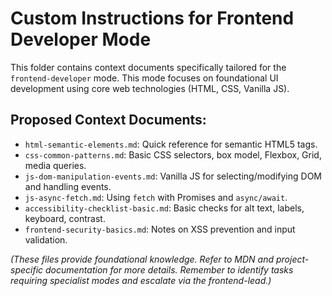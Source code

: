 # Custom Instructions for Frontend Developer Mode

This folder contains context documents specifically tailored for the `frontend-developer` mode. This mode focuses on foundational UI development using core web technologies (HTML, CSS, Vanilla JS).

## Proposed Context Documents:

*   `html-semantic-elements.md`: Quick reference for semantic HTML5 tags.
*   `css-common-patterns.md`: Basic CSS selectors, box model, Flexbox, Grid, media queries.
*   `js-dom-manipulation-events.md`: Vanilla JS for selecting/modifying DOM and handling events.
*   `js-async-fetch.md`: Using `fetch` with Promises and `async/await`.
*   `accessibility-checklist-basic.md`: Basic checks for alt text, labels, keyboard, contrast.
*   `frontend-security-basics.md`: Notes on XSS prevention and input validation.

*(These files provide foundational knowledge. Refer to MDN and project-specific documentation for more details. Remember to identify tasks requiring specialist modes and escalate via the frontend-lead.)*